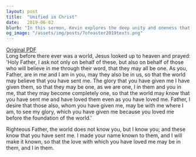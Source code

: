 ```yaml
---
layout: post
title:  "Unified in Christ"
date:   2019-06-02
blurb: "In this sermon, Kevin explores the deep unity and oneness that Jesus prayed for in John 17.20-26. He emphasizes the unity and love that should exist among believers, reflecting the unity and love between the Father and the Son. Kevin also highlights the importance of the world knowing that the Father sent Jesus, and the transformative power of His love."
og_image: "/assets/img/posts/7ofeaster2019texts.png"
---
```

[Original PDF](/assets/pdf/7ofeaster2019texts.pdf)    
Long before there ever was a world, Jesus looked up to heaven and prayed: 'Holy Father, I ask not only on behalf of these, but also on behalf of those who will believe in me through their word, that they may all be one. As you, Father, are in me and I am in you, may they also be in us, so that the world may believe that you have sent me. The glory that you have given me I have given them, so that they may be one, as we are one, I in them and you in me, that they may become completely one, so that the world may know that you have sent me and have loved them even as you have loved me. Father, I desire that those also, whom you have given me, may be with me where I am, to see my glory, which you have given me because you loved me before the foundation of the world.'

Righteous Father, the world does not know you, but I know you; and these know that you have sent me. I made your name known to them, and I will make it known, so that the love with which you have loved me may be in them, and I in them.
